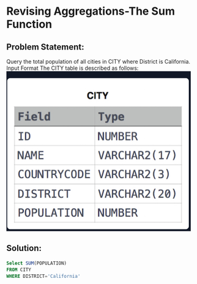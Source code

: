 #  Revising Aggregations-The Sum Function

## Problem Statement:
Query the total population of all cities in CITY where District is California.
Input Format
The CITY table is described as follows:
![](./Images/City.PNG)<br>

## Solution:
``` SQL
Select SUM(POPULATION)
FROM CITY
WHERE DISTRICT='California'